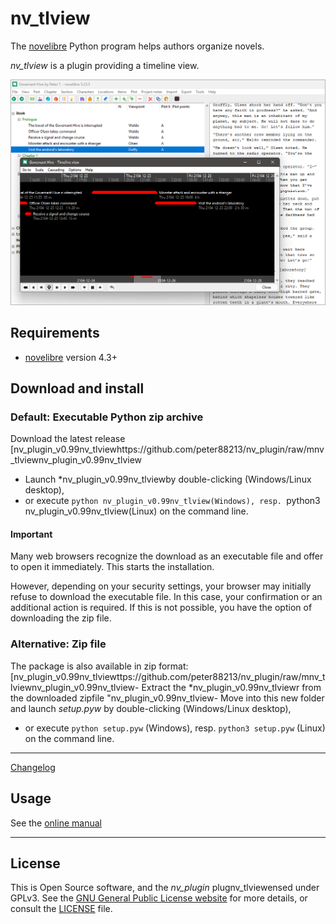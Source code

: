 # nv_tlview

The [novelibre](https://github.com/peter88213/novelibre/) Python program helps authors organize novels.  

*nv_tlview* is a plugin providing a timeline view. 

![Screenshot](docs/Screenshots/screen01.png)

## Requirements

- [novelibre](https://github.com/peter88213/novelibre/) version 4.3+

## Download and install

### Default: Executable Python zip archive

Download the latest release [nv_plugin_v0.99nv_tlviewhttps://github.com/peter88213/nv_plugin/raw/mnv_tlviewnv_plugin_v0.99nv_tlview
- Launch *nv_plugin_v0.99nv_tlviewby double-clicking (Windows/Linux desktop),
- or execute `python nv_plugin_v0.99nv_tlview(Windows), resp. `python3 nv_plugin_v0.99nv_tlview(Linux) on the command line.

#### Important

Many web browsers recognize the download as an executable file and offer to open it immediately. 
This starts the installation.

However, depending on your security settings, your browser may 
initially  refuse  to download the executable file. 
In this case, your confirmation or an additional action is required. 
If this is not possible, you have the option of downloading 
the zip file. 


### Alternative: Zip file

The package is also available in zip format: [nv_plugin_v0.99nv_tlviewttps://github.com/peter88213/nv_plugin/raw/mnv_tlviewnv_plugin_v0.99nv_tlview- Extract the *nv_plugin_v0.99nv_tlviewr from the downloaded zipfile "nv_plugin_v0.99nv_tlview- Move into this new folder and launch *setup.pyw* by double-clicking (Windows/Linux desktop), 
- or execute `python setup.pyw` (Windows), resp. `python3 setup.pyw` (Linux) on the command line.

---

[Changelog](docs/changelog.md)

## Usage

See the [online manual](docs/usage.md)

---

## License

This is Open Source software, and the *nv_plugin* plugnv_tlviewensed under GPLv3. See the
[GNU General Public License website](https://www.gnu.org/licenses/gpl-3.0.en.html) for more
details, or consult the [LICENSE](https://github.com/peter88213/nv_plugin/blob/nv_tlviewNSE) file.
